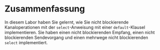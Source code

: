 # Zusammenfassung

In diesem Labor haben Sie gelernt, wie Sie nicht blockierende Kanaloperationen mit der `select`-Anweisung mit einer `default`-Klausel implementieren. Sie haben einen nicht blockierenden Empfang, einen nicht blockierenden Sendevorgang und einen mehrwege nicht blockierenden `select` implementiert.
